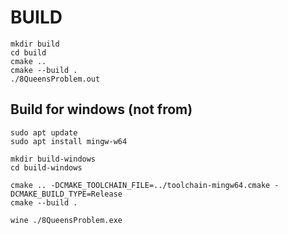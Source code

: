 # BUILD

```shell
mkdir build
cd build
cmake ..
cmake --build .
./8QueensProblem.out
```

## Build for windows (not from)

```shell
sudo apt update
sudo apt install mingw-w64

mkdir build-windows
cd build-windows

cmake .. -DCMAKE_TOOLCHAIN_FILE=../toolchain-mingw64.cmake -DCMAKE_BUILD_TYPE=Release
cmake --build .

wine ./8QueensProblem.exe
```
